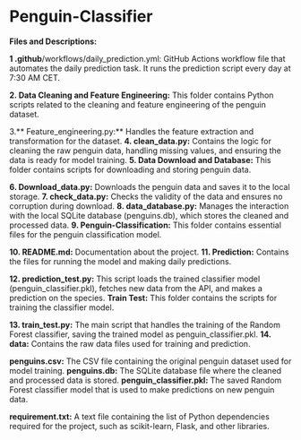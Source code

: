 # Penguin-Classifier
**Files and Descriptions:**

**1 .github**/workflows/daily_prediction.yml: GitHub Actions workflow file that automates the daily prediction task. It runs the prediction script every day at 7:30 AM CET.

**2. Data Cleaning and Feature Engineering:** This folder contains Python scripts related to the cleaning and feature engineering of the penguin dataset.

3.** Feature_engineering.py:** Handles the feature extraction and transformation for the dataset.
**4. clean_data.py:** Contains the logic for cleaning the raw penguin data, handling missing values, and ensuring the data is ready for model training.
**5. Data Download and Database:** This folder contains scripts for downloading and storing penguin data.

**6. Download_data.py:** Downloads the penguin data and saves it to the local storage.
**7. check_data.py:** Checks the validity of the data and ensures no corruption during download.
**8. data_database.py:** Manages the interaction with the local SQLite database (penguins.db), which stores the cleaned and processed data.
**9. Penguin-Classification:** This folder contains essential files for the penguin classification model.

**10. README.md:** Documentation about the project.
**11. Prediction:** Contains the files for running the model and making daily predictions.

**12. prediction_test.py:** This script loads the trained classifier model (penguin_classifier.pkl), fetches new data from the API, and makes a prediction on the species.
**Train Test:** This folder contains the scripts for training the classifier model.

**13. train_test.py:** The main script that handles the training of the Random Forest classifier, saving the trained model as penguin_classifier.pkl.
**14. data:** Contains the raw data files used for training and prediction.

**penguins.csv:** The CSV file containing the original penguin dataset used for model training.
**penguins.db:** The SQLite database file where the cleaned and processed data is stored.
**penguin_classifier.pkl:** The saved Random Forest classifier model that is used to make predictions on new penguin data.

**requirement.txt:** A text file containing the list of Python dependencies required for the project, such as scikit-learn, Flask, and other libraries.

